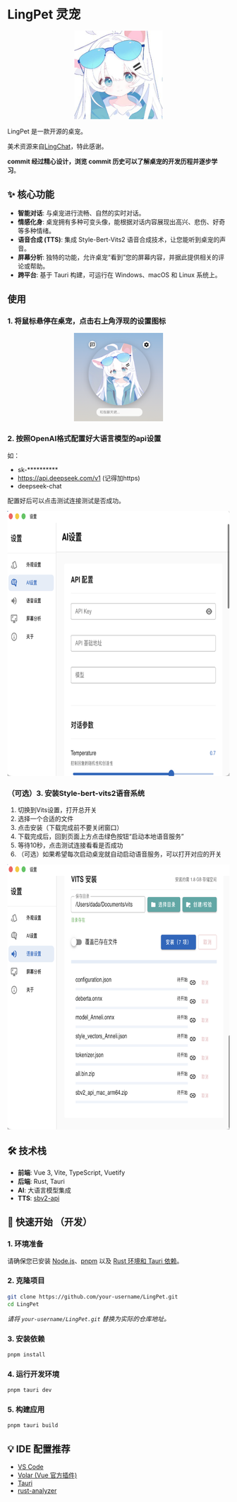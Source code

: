 # LingPet 灵宠

<p align="center">
  <img src="./public/头像.png" alt="LingPet 头像" width="200">
</p>

LingPet 是一款开源的桌宠。

美术资源来自[LingChat](https://github.com/SlimeBoyOwO/LingChat/blob/develop/ling_chat/core/ai_service/rag_manager.py)，特此感谢。

**commit 经过精心设计，浏览 commit 历史可以了解桌宠的开发历程并逐步学习**。

## ✨ 核心功能

- **智能对话**: 与桌宠进行流畅、自然的实时对话。
- **情感化身**: 桌宠拥有多种可变头像，能根据对话内容展现出高兴、悲伤、好奇等多种情绪。
- **语音合成 (TTS)**: 集成 Style-Bert-Vits2 语音合成技术，让您能听到桌宠的声音。
- **屏幕分析**: 独特的功能，允许桌宠“看到”您的屏幕内容，并据此提供相关的评论或帮助。
- **跨平台**: 基于 Tauri 构建，可运行在 Windows、macOS 和 Linux 系统上。

## 使用

### 1. 将鼠标悬停在桌宠，点击右上角浮现的设置图标
<p align="center">
  <img src="./assets/image.png" alt="初始界面" height="200">
</p>

### 2. 按照OpenAI格式配置好大语言模型的api设置

如：
- sk-**********
- https://api.deepseek.com/v1  (记得加https)
- deepseek-chat

配置好后可以点击测试连接测试是否成功。

<p align="center">
  <img src="./assets/aiSettings.png" alt="AI设置" height="600">
</p>

### （可选）3. 安装Style-bert-vits2语音系统

1. 切换到Vits设置，打开总开关
2. 选择一个合适的文件
3. 点击安装（下载完成前不要关闭窗口）
4. 下载完成后，回到页面上方点击绿色按钮“启动本地语音服务”
5. 等待10秒，点击测试连接看看是否成功
6. （可选）如果希望每次启动桌宠就自动启动语音服务，可以打开对应的开关

<p align="center">
  <img src="./assets/vitsSettings.png" alt="vits设置" height="600">
</p>


## 🛠️ 技术栈

- **前端**: Vue 3, Vite, TypeScript, Vuetify
- **后端**: Rust, Tauri
- **AI**: 大语言模型集成
- **TTS**: [sbv2-api](https://github.com/neodyland/sbv2-api)

## 🚀 快速开始 （开发）

### 1. 环境准备
请确保您已安装 [Node.js](https://nodejs.org/)、[pnpm](https://pnpm.io/) 以及 [Rust 环境和 Tauri 依赖](https://tauri.app/v1/guides/getting-started/prerequisites)。

### 2. 克隆项目
```bash
git clone https://github.com/your-username/LingPet.git
cd LingPet
```
*请将 `your-username/LingPet.git` 替换为实际的仓库地址。*

### 3. 安装依赖
```bash
pnpm install
```

### 4. 运行开发环境
```bash
pnpm tauri dev
```

### 5. 构建应用
```bash
pnpm tauri build
```

## 💡 IDE 配置推荐

- [VS Code](https://code.visualstudio.com/)
- [Volar (Vue 官方插件)](https://marketplace.visualstudio.com/items?itemName=Vue.volar)
- [Tauri](https://marketplace.visualstudio.com/items?itemName=tauri-apps.tauri-vscode)
- [rust-analyzer](https://marketplace.visualstudio.com/items?itemName=rust-lang.rust-analyzer)